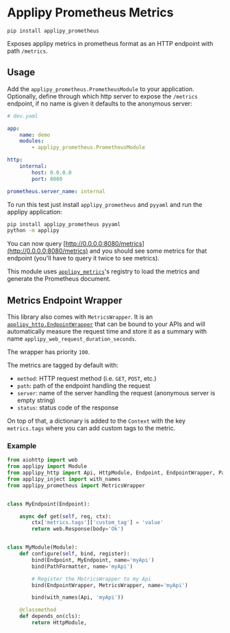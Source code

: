 # Applipy Prometheus Metrics

    pip install applipy_prometheus

Exposes applipy metrics in prometheus format as an HTTP endpoint with path `/metrics`.

## Usage

Add the `applipy_prometheus.PrometheusModule` to your application. Optionally,
define through which http server to expose the `/metrics` endpoint, if no name
is given it defaults to the anonymous server:

```yaml
# dev.yaml

app:
    name: demo
    modules:
        - applipy_prometheus.PrometheusModule

http:
    internal:
        host: 0.0.0.0
        port: 8080

prometheus.server_name: internal
```

To run this test just install `applipy_prometheus` and `pyyaml` and run the applipy application:

```bash
pip install applipy_prometheus pyyaml
python -m applipy
```

You can now query [http://0.0.0.0:8080/metrics](http://0.0.0.0:8080/metrics)
and you should see some metrics for that endpoint (you'll have to query it
twice to see metrics).

This module uses
[`applipy_metrics`](https://gitlab.com/applipy/applipy_metrics)'s registry to
load the metrics and generate the Prometheus document.

## Metrics Endpoint Wrapper

This library also comes with `MetricsWrapper`. It is an
[`applipy_http.EndpointWrapper`](https://gitlab.com/applipy/applipy_http/-/blob/master/docs/endpoint_wrapper.md)
that can be bound to your APIs and will automatically measure the request time
and store it as a summary with name `applipy_web_request_duration_seconds`.

The wrapper has priority `100`.

The metrics are tagged by default with:
 - `method`: HTTP request method (i.e. `GET`, `POST`, etc.)
 - `path`: path of the endpoint handling the request
 - `server`: name of the server handling the request (anonymous server is
   empty string)
 - `status`: status code of the response

On top of that, a dictionary is added to the `Context` with the key
`metrics.tags` where you can add custom tags to the metric.

### Example

```python
from aiohttp import web
from applipy import Module
from applipy_http import Api, HttpModule, Endpoint, EndpointWrapper, PathFormatter
from applipy_inject import with_names
from applipy_prometheus import MetricsWrapper


class MyEndpoint(Endpoint):

    async def get(self, req, ctx):
        ctx['metrics.tags']['custom_tag'] = 'value'
        return web.Response(body='Ok')


class MyModule(Module):
    def configure(self, bind, register):
        bind(Endpoint, MyEndpoint, name='myApi')
        bind(PathFormatter, name='myApi')

        # Register the MetricsWrapper to my Api
        bind(EndpointWrapper, MetricsWrapper, name='myApi')

        bind(with_names(Api, 'myApi'))

    @classmethod
    def depends_on(cls):
        return HttpModule,
```
